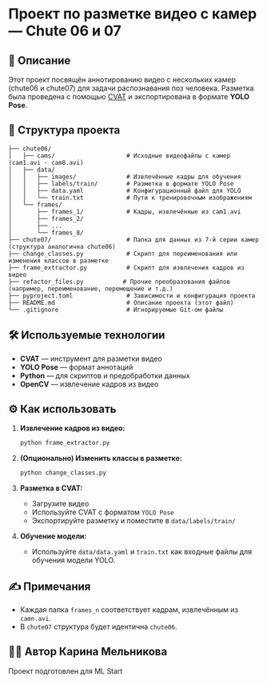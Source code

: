 # Проект по разметке видео с камер — Chute 06 и 07

## 📌 Описание

Этот проект посвящён аннотированию видео с нескольких камер (chute06 и chute07) для задачи распознавания поз человека. Разметка была проведена с помощью [CVAT](https://cvat.org/) и экспортирована в формате **YOLO Pose**.

## 📂 Структура проекта

```VIDEO_ANNOTATION/
├── chute06/
│   ├── cams/                    # Исходные видеофайлы с камер (cam1.avi - cam8.avi)
│   ├── data/
│   │   ├── images/              # Извлечённые кадры для обучения
│   │   ├── labels/train/        # Разметка в формате YOLO Pose
│   │   ├── data.yaml            # Конфигурационный файл для YOLO
│   │   └── train.txt            # Пути к тренировочным изображениям
│   └── frames/
│       ├── frames_1/            # Кадры, извлечённые из cam1.avi
│       ├── frames_2/
│       ├── ...
│       └── frames_8/
├── chute07/                     # Папка для данных из 7-й серии камер (структура аналогична chute06)
├── change_classes.py            # Скрипт для переименования или изменения классов в разметке
├── frame_extractor.py           # Скрипт для извлечения кадров из видео
├── refactor_files.py           # Прочие преобразования файлов (например, переименование, перемещение и т.д.)
├── pyproject.toml               # Зависимости и конфигурация проекта
├── README.md                    # Описание проекта (этот файл)
└── .gitignore                   # Игнорируемые Git-ом файлы
```

## 🛠 Используемые технологии

- **CVAT** — инструмент для разметки видео
- **YOLO Pose** — формат аннотаций
- **Python** — для скриптов и предобработки данных
- **OpenCV** — извлечение кадров из видео

## ⚙️ Как использовать

1. **Извлечение кадров из видео:**

   ```bash
   python frame_extractor.py
   ```

2. **(Опционально) Изменить классы в разметке:**

   ```bash
   python change_classes.py
   ```

3. **Разметка в CVAT:**

   - Загрузите видео
   - Используйте CVAT с форматом `YOLO Pose`
   - Экспортируйте разметку и поместите в `data/labels/train/`

4. **Обучение модели:**
   - Используйте `data/data.yaml` и `train.txt` как входные файлы для обучения модели YOLO.

## ✍️ Примечания

- Каждая папка `frames_n` соответствует кадрам, извлечённым из `camn.avi`.
- В `chute07` структура будет идентична `chute06`.

## 👩‍💻 Автор Карина Мельникова

Проект подготовлен для ML Start
